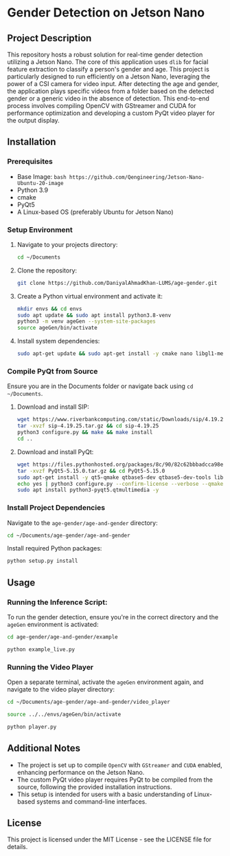 # Gender Detection on Jetson Nano

## Project Description
This repository hosts a robust solution for real-time gender detection utilizing a Jetson Nano. The core of this application uses `dlib` for facial feature extraction to classify a person's gender and age. This project is particularly designed to run efficiently on a Jetson Nano, leveraging the power of a CSI camera for video input. After detecting the age and gender, the application plays specific videos from a folder based on the detected gender or a generic video in the absence of detection. This end-to-end process involves compiling OpenCV with GStreamer and CUDA for performance optimization and developing a custom PyQt video player for the output display.

## Installation

### Prerequisites
- Base Image: ```bash https://github.com/Qengineering/Jetson-Nano-Ubuntu-20-image ```
- Python 3.9
- cmake
- PyQt5
- A Linux-based OS (preferably Ubuntu for Jetson Nano)

### Setup Environment
1. Navigate to your projects directory:
    ```bash
    cd ~/Documents
    ```
2. Clone the repository:
    ```bash
    git clone https://github.com/DaniyalAhmadKhan-LUMS/age-gender.git
    ```
3. Create a Python virtual environment and activate it:
    ```bash
    mkdir envs && cd envs
    sudo apt update && sudo apt install python3.8-venv
    python3 -m venv ageGen --system-site-packages
    source ageGen/bin/activate
    ```
4. Install system dependencies:
    ```bash
    sudo apt-get update && sudo apt-get install -y cmake nano libgl1-mesa-glx build-essential python3-dev python3-pip python3-pyqt5.qtsvg python3-pyqt5.qtwebkit
    ```

### Compile PyQt from Source
Ensure you are in the Documents folder or navigate back using `cd ~/Documents`.
1. Download and install SIP:
    ```bash
    wget https://www.riverbankcomputing.com/static/Downloads/sip/4.19.25/sip-4.19.25.tar.gz
    tar -xvzf sip-4.19.25.tar.gz && cd sip-4.19.25
    python3 configure.py && make && make install
    cd ..
    ```
2. Download and install PyQt:
    ```bash
    wget https://files.pythonhosted.org/packages/8c/90/82c62bbbadcca98e8c6fa84f1a638de1ed1c89e85368241e9cc43fcbc320/PyQt5-5.15.0.tar.gz
    tar -xvzf PyQt5-5.15.0.tar.gz && cd PyQt5-5.15.0
    sudo apt-get install -y qt5-qmake qtbase5-dev qtbase5-dev-tools libqt5svg5-dev libqt5webenginewidgets5 libqt5webchannel5-dev qtwebengine5-dev
    echo yes | python3 configure.py --confirm-license --verbose --qmake /usr/lib/aarch64-linux-gnu/qt5/bin/qmake
    sudo apt install python3-pyqt5.qtmultimedia -y
    ```

### Install Project Dependencies
Navigate to the `age-gender/age-and-gender` directory:
```bash
cd ~/Documents/age-gender/age-and-gender
```
Install required Python packages:
```bash
python setup.py install
```
## Usage
### Running the Inference Script:
To run the gender detection, ensure you're in the correct directory and the `ageGen` environment is activated:
```bash
cd age-gender/age-and-gender/example
```
```bash
python example_live.py
```
### Running the Video Player
Open a separate terminal, activate the `ageGen` environment again, and navigate to the video player directory:
```bash
cd ~/Documents/age-gender/age-and-gender/video_player
```
```bash
source ../../envs/ageGen/bin/activate
```
```bash
python player.py
```
## Additional Notes
* The project is set up to compile `OpenCV` with `GStreamer` and `CUDA` enabled, enhancing performance on the Jetson Nano.
* The custom PyQt video player requires PyQt to be compiled from the source, following the provided installation instructions.
* This setup is intended for users with a basic understanding of Linux-based systems and command-line interfaces.

## License
This project is licensed under the MIT License - see the LICENSE file for details.
